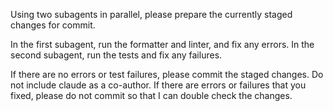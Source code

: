 Using two subagents in parallel, please prepare the currently staged changes
for commit.

In the first subagent, run the formatter and linter, and fix any errors. In
the second subagent, run the tests and fix any failures.

If there are no errors or test failures, please commit the staged changes. Do
not include claude as a co-author. If there are errors or failures that you 
fixed, please do not commit so that I can double check the changes.
